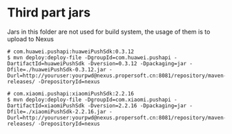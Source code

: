 Third part jars
===============

Jars in this folder are not used for build system, the usage of them is to upload to Nexus

```
# com.huawei.pushapi:huaweiPushSdk:0.3.12
$ mvn deploy:deploy-file -DgroupId=com.huawei.pushapi -DartifactId=huaweiPushSdk -Dversion=0.3.12 -Dpackaging=jar -Dfile=./huaweiPushSdk-0.3.12.jar -Durl=http://youruser:yourpwd@nexus.propersoft.cn:8081/repository/maven-releases/ -DrepositoryId=nexus

# com.xiaomi.pushapi:xiaomiPushSdk:2.2.16
$ mvn deploy:deploy-file -DgroupId=com.xiaomi.pushapi -DartifactId=xiaomiPushSdk -Dversion=2.2.16 -Dpackaging=jar -Dfile=./xiaomiPushSdk-2.2.16.jar -Durl=http://youruser:yourpwd@nexus.propersoft.cn:8081/repository/maven-releases/ -DrepositoryId=nexus
```
